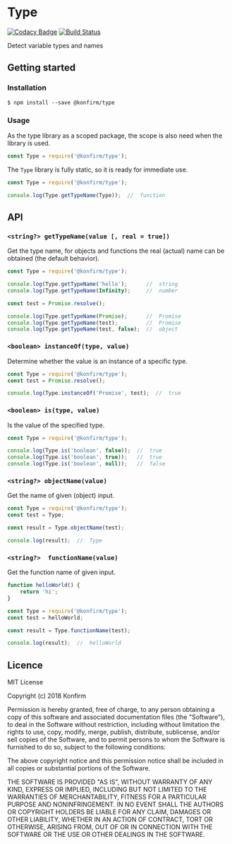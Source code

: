 # Type
[![Codacy Badge](https://api.codacy.com/project/badge/Grade/70d2c2373f4f47eab9258ede9428fef5)](https://www.codacy.com/app/konfirm/node-type?utm_source=github.com&amp;utm_medium=referral&amp;utm_content=konfirm/node-type&amp;utm_campaign=Badge_Grade)
[![Build Status](https://travis-ci.org/konfirm/node-type.svg?branch=master)](https://travis-ci.org/konfirm/node-type)

Detect variable types and names

## Getting started

### Installation

```
$ npm install --save @konfirm/type
```

### Usage
As the type library as a scoped package, the scope is also need when the library is used.

```js
const Type = require('@konfirm/type');
```

The `Type` library is fully static, so it is ready for immediate use.

```js
const Type = require('@konfirm/type');

console.log(Type.getTypeName(Type));  //  function
```

## API

### `<string?> getTypeName(value [, real = true])`
Get the type name, for objects and functions the real (actual) name can be obtained (the default behavior).

```js
const Type = require('@konfirm/type');

console.log(Type.getTypeName('hello');      //  string
console.log(Type.getTypeName(Infinity);     //  number

const test = Promise.resolve();

console.log(Type.getTypeName(Promise);      //  Promise
console.log(Type.getTypeName(test);         //  Promise
console.log(Type.getTypeName(test, false);  //  object
```

### `<boolean> instanceOf(type, value)`
Determine whether the value is an instance of a specific type.

```js
const Type = require('@konfirm/type');
const test = Promise.resolve();

console.log(Type.instanceOf('Promise', test);  //  true
```

### `<boolean> is(type, value)`
Is the value of the specified type.

```js
const Type = require('@konfirm/type');

console.log(Type.is('boolean', false));  //  true
console.log(Type.is('boolean', true));   //  true
console.log(Type.is('boolean', null));   //  false
```

### `<string?> objectName(value)`
Get the name of given (object) input.

```js
const Type = require('@konfirm/type');
const test = Type;

const result = Type.objectName(test);

console.log(result);  //  Type
```

### `<string?>  functionName(value)`
Get the function name of given input.

```js
function helloWorld() {
	return 'hi';
}

const Type = require('@konfirm/type');
const test = helloWorld;

const result = Type.functionName(test);

console.log(result);  //  helloWorld
```


## Licence

MIT License

Copyright (c) 2018 Konfirm

Permission is hereby granted, free of charge, to any person obtaining a copy
of this software and associated documentation files (the "Software"), to deal
in the Software without restriction, including without limitation the rights
to use, copy, modify, merge, publish, distribute, sublicense, and/or sell
copies of the Software, and to permit persons to whom the Software is
furnished to do so, subject to the following conditions:

The above copyright notice and this permission notice shall be included in all
copies or substantial portions of the Software.

THE SOFTWARE IS PROVIDED "AS IS", WITHOUT WARRANTY OF ANY KIND, EXPRESS OR
IMPLIED, INCLUDING BUT NOT LIMITED TO THE WARRANTIES OF MERCHANTABILITY,
FITNESS FOR A PARTICULAR PURPOSE AND NONINFRINGEMENT. IN NO EVENT SHALL THE
AUTHORS OR COPYRIGHT HOLDERS BE LIABLE FOR ANY CLAIM, DAMAGES OR OTHER
LIABILITY, WHETHER IN AN ACTION OF CONTRACT, TORT OR OTHERWISE, ARISING FROM,
OUT OF OR IN CONNECTION WITH THE SOFTWARE OR THE USE OR OTHER DEALINGS IN THE
SOFTWARE.
